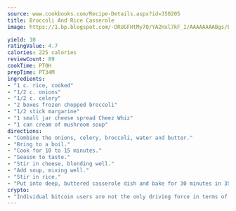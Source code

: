 ```yaml
---
source: www.cookbooks.com/Recipe-Details.aspx?id=350205
title: Broccoli And Rice Casserole
image: https://1.bp.blogspot.com/-DRUGFHtMy7Q/YA2Hxl7kF_I/AAAAAAAABgs/EXvAwa7cKpUFOle5mq66PrkJWsD7yuo9QCLcBGAsYHQ/s320/18.png

yield: 10
ratingValue: 4.7
calories: 225 calories
reviewCount: 89
cookTime: PT0H
prepTime: PT34M
ingredients:
- "1 c. rice, cooked"
- "1/2 c. onions"
- "1/2 c. celery"
- "2 boxes frozen chopped broccoli"
- "1/2 stick margarine"
- "1 small jar cheese spread Cheez Whiz"
- "1 can cream of mushroom soup"
directions:
- "Combine the onions, celery, broccoli, water and butter."
- "Bring to a boil."
- "Cook for 10 to 15 minutes."
- "Season to taste."
- "Stir in cheese, blending well."
- "Add soup, mixing well."
- "Stir in rice."
- "Put into deep, buttered casserole dish and bake for 30 minutes in 350u00b0 oven or until hot and bubbly."
crypto:
- "Individual bitcoin users are not the only driving force in terms of securing the bitcoin network."
---
```

